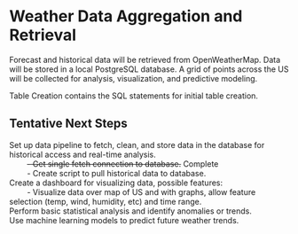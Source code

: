 # Weather Data Aggregation and Retrieval

Forecast and historical data will be retrieved from OpenWeatherMap. Data will be stored in a local PostgreSQL database. A grid of points across the US will be collected for analysis, visualization, and predictive modeling.

Table Creation contains the SQL statements for initial table creation.

## Tentative Next Steps 

Set up data pipeline to fetch, clean, and store data in the database for historical access and real-time analysis.\
&emsp;&emsp; ~~- Get single fetch connection to database.~~ Complete\
&emsp;&emsp; - Create script to pull historical data to database.\
Create a dashboard for visualizing data, possible features:\
&emsp;&emsp; - Visualize data over map of US and with graphs, allow feature selection (temp, wind, humidity, etc) and time range.\
Perform basic statistical analysis and identify anomalies or trends.\
Use machine learning models to predict future weather trends.
